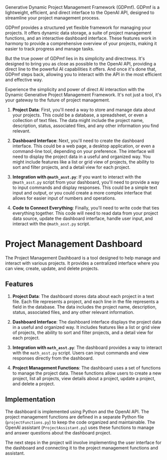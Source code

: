 Generative Dynamic Project Management Framework (GDPmf). GDPmf is a lightweight, efficient, and direct interface to the OpenAI API, designed to streamline your project management process.

GDPmf provides a structured yet flexible framework for managing your projects. It offers dynamic data storage, a suite of project management functions, and an interactive dashboard interface. These features work in harmony to provide a comprehensive overview of your projects, making it easier to track progress and manage tasks.

But the true power of GDPmf lies in its simplicity and directness. It's designed to bring you as close as possible to the OpenAI API, providing a direct line to the powerful AI capabilities it offers. And once it's done that, GDPmf steps back, allowing you to interact with the API in the most efficient and effective way.

Experience the simplicity and power of direct AI interaction with the Dynamic Generative Project Management Framework. It's not just a tool, it's your gateway to the future of project management.

1. **Project Data**: First, you'll need a way to store and manage data about your projects. This could be a database, a spreadsheet, or even a collection of text files. The data might include the project name, description, status, associated files, and any other information you find relevant.

2. **Dashboard Interface**: Next, you'll need to create the dashboard interface. This could be a web page, a desktop application, or even a command-line tool, depending on your preference. The interface will need to display the project data in a useful and organized way. You might include features like a list or grid view of projects, the ability to sort and filter projects, and a detail view for each project.

3. **Integration with `@math_asst.py`**: If you want to interact with the `@math_asst.py` script from your dashboard, you'll need to provide a way to input commands and display responses. This could be a simple text input and output, or you could create a more complex interface that allows for easier input of numbers and operations.

4. **Code to Connect Everything**: Finally, you'll need to write code that ties everything together. This code will need to read data from your project data source, update the dashboard interface, handle user input, and interact with the `@math_asst.py` script.

# Project Management Dashboard

The Project Management Dashboard is a tool designed to help manage and interact with various projects. It provides a centralized interface where you can view, create, update, and delete projects.

## Features

1. **Project Data**: The dashboard stores data about each project in a text file. Each file represents a project, and each line in the file represents a field in the database. The data includes the project name, description, status, associated files, and any other relevant information.

2. **Dashboard Interface**: The dashboard interface displays the project data in a useful and organized way. It includes features like a list or grid view of projects, the ability to sort and filter projects, and a detail view for each project.

3. **Integration with `math_asst.py`**: The dashboard provides a way to interact with the `math_asst.py` script. Users can input commands and view responses directly from the dashboard.

4. **Project Management Functions**: The dashboard uses a set of functions to manage the project data. These functions allow users to create a new project, list all projects, view details about a project, update a project, and delete a project.

## Implementation

The dashboard is implemented using Python and the OpenAI API. The project management functions are defined in a separate Python file (`projectFunctions.py`) to keep the code organized and maintainable. The OpenAI assistant (`ProjectAssistant.py`) uses these functions to manage and answer questions about the dashboard project.

The next steps in the project will involve implementing the user interface for the dashboard and connecting it to the project management functions and assistant.